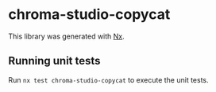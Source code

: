 # chroma-studio-copycat

This library was generated with [Nx](https://nx.dev).

## Running unit tests

Run `nx test chroma-studio-copycat` to execute the unit tests.
